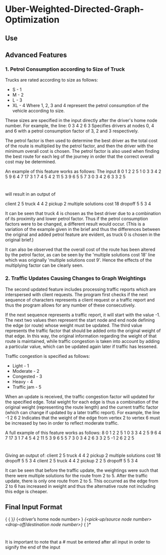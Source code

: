 # Uber-Weighted-Directed-Graph-Optimization

## Use

## Advanced Features 

### 1. Petrol Consumption according to Size of Truck

Trucks are rated according to size as follows:
- S - 1
- M - 2
- L - 3
- XL - 4
Where 1, 2, 3 and 4 represent the petrol consumption of the vehicle according to size.

These sizes are specified in the input directly after the driver's home node number. 
For example, the line:
0 3 4 2 6 3
Specifies drivers at nodes 0, 4 and 6 with a petrol consumption factor of 3, 2 and 3 respectively. 

The petrol factor is then used to determine the best driver as the total cost of the route is multiplied by the petrol factor, and then the driver with the minimum overall cost is chosen. The petrol factor is also used when finding the best route for each leg of the journey in order that the correct overall cost may be determined. 

An example of this feature works as follows:
The input 
8
0 1 2 2 5 
1 0 3 3 4
2 5 9 6 4 7 17 
3 1 7 4 5
4 2 11
5 3 9
6 5 5
7
3
0 3 4 2 6 3
3
2 5 
#

will result in an output of 

client 2 5
truck 4
4 2
pickup 2
multiple solutions cost 18
dropoff 5
5 3 4

It can be seen that truck 4 is chosen as the best driver due to a combination of its proximity and lower petrol factor. Thus if the petrol consumption factors were to be changed, a different result would occur. (This is a variation of the example given in the brief and thus the differences between the original and added petrol feature are evident, as truck 0 is chosen in the original brief.)

It can also be observed that the overall cost of the route has been altered by the petrol factor, as can be seen by the 'multiple solutions cost 18' line which was originally 'multiple solutions cost 9'. Hence the effects of the multiplying factor can be clearly seen.  



### 2. Traffic Updates Causing Changes to Graph Weightings

The second updated feature includes processing traffic reports which are interspersed with client requests.
The program first checks if the next sequence of characters represents a client request or a traffic report and thus the program allows for any number of these consecutively. 

If the next sequence represents a traffic report, it will start with the value -1. 
The next two values then represent the start node and end node defining the edge (or route) whose weight must be updated.
The third value represents the traffic factor that should be added onto the original weight of that edge.
In this way, the original information regarding the weight of that route is maintained, while traffic congestion is taken into account by adding a particular value, which can be updated again later if traffic has lessened.

Traffic congestion is specified as follows:
- Light - 1
- Moderate - 2
- Congested - 3
- Heavy - 4
- Traffic jam - 5

When an update is received, the traffic congestion factor will updated for the specified edge. 
Total weight for each edge is thus a combination of the original weight (representing the route length) 
and the current traffic factor (which can change if updated by a later traffic report).
For example, the line
-1 2 6 2
Indicates that the weight of the edge from vertex 2 to vertex 6 must be increased by two in order to reflect moderate traffic.

A full example of this feature works as follows:
8
0 1 2 2 5 
1 0 3 3 4
2 5 9 6 4 7 17 
3 1 7 4 5
4 2 11
5 3 9
6 5 5
7
3
0 3 4 2 6 3
3
2 5 
-1 2 6 2
2 5
#

Giving an output of:
client 2 5
truck 4
4 2
pickup 2
multiple solutions cost 18
dropoff 5
5 3 4
client 2 5
truck 4
4 2
pickup 2
2 5
dropoff 5
5 3 4

It can be seen that before the traffic update, the weightings were such that there were multiple solutions for the route from 2 to 5. After the traffic update, there is only one route from 2 to 5. This occurred as the edge from 2 to 6 has increased in weight and thus the alternative route not including this edge is cheaper.



## Final Input Format

<number of nodes><newline>
{<source node number> {<destination node number> <weight>}*<newline>}* 
<number of UberHaul drivers><newline>
{<driver’s home node number> <size of vehicle>}*<newline>
<number of delivery requests><newline>
{<pick-up/source node number> <drop-off/destination node number>}*<newline>
{<flag> <startNode> <endNode> <newWeight>}*<newline>
#

It is important to note that a # must be entered after all input in order to signify the end of the input